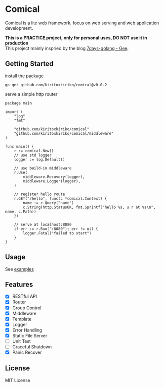 # Comical
Comical is a lite web framework, focus on web serving and web application development.

**This is a PRACTICE project, only for personal uses, DO NOT use it in production**  
This project mainly inspried by the blog [7days-golang - Gee](https://geektutu.com/post/gee.html).

## Getting Started
install the package
```shell
go get github.com/kiritoxkiriko/comical@v0.0.2
```

serve a simple http router
```golang
package main

import (
	"log"
	"fmt"

	"github.com/kiritoxkiriko/comical"
	"github.com/kiritoxkiriko/comical/middleware"
)

func main() {
    r := comical.New()
    // use std logger
    logger := log.Default()
    
    // use build-in middleware
    r.Use(
		middleware.Recovery(logger),
		middleware.Logger(logger),
    )

    // register hello route
    r.GET("/hello", func(c *comical.Context) {
        name := c.Query("name")
        c.String(http.StatusOK, fmt.Sprintf("hello %s, u r at %s\n", name, c.Path))
    })

    // serve at localhost:8080
    if err := r.Run(":8080"); err != nil {
        logger.Fatal("failed to start")
    }
}

```

## Usage
See [examples](https://github.com/kiritoxkiriko/comical/tree/main/example)

## Features
- [x] RESTful API
- [x] Router
- [x] Group Control
- [x] Middleware
- [x] Template
- [x] Logger
- [x] Error Handling
- [x] Static File Server
- [ ] Unit Test
- [ ] Graceful Shutdown
- [x] Panic Recover

## License
MIT License
